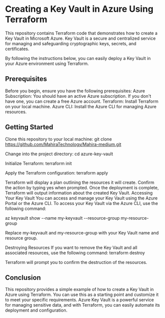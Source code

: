 #                                                               Creating a Key Vault in Azure Using Terraform

This repository contains Terraform code that demonstrates how to create a Key Vault in Microsoft Azure. Key Vault is a secure and centralized service for managing and safeguarding cryptographic keys, secrets, and certificates.

By following the instructions below, you can easily deploy a Key Vault in your Azure environment using Terraform.

## Prerequisites
Before you begin, ensure you have the following prerequisites:
Azure Subscription: You should have an active Azure subscription. If you don't have one, you can create a free Azure account.
Terraform: Install Terraform on your local machine.
Azure CLI: Install the Azure CLI for managing Azure resources.

## Getting Started
Clone this repository to your local machine:
git clone https://github.com/MahiraTechnology/Mahira-medium.git

Change into the project directory:
cd azure-key-vault

Initialize Terraform:
terraform init

Apply the Terraform configuration:
terraform apply

Terraform will display a plan outlining the resources it will create. Confirm the action by typing yes when prompted.
Once the deployment is complete, Terraform will output information about the created Key Vault.
Accessing Your Key Vault
You can access and manage your Key Vault using the Azure Portal or the Azure CLI. To access your Key Vault via the Azure CLI, use the following command:

az keyvault show --name my-keyvault --resource-group my-resource-group

Replace my-keyvault and my-resource-group with your Key Vault name and resource group.

Destroying Resources
If you want to remove the Key Vault and all associated resources, use the following command:
terraform destroy

Terraform will prompt you to confirm the destruction of the resources.

## Conclusion

This repository provides a simple example of how to create a Key Vault in Azure using Terraform. You can use this as a starting point and customize it to meet your specific requirements. Azure Key Vault is a powerful service for managing sensitive data, and with Terraform, you can easily automate its deployment and configuration.